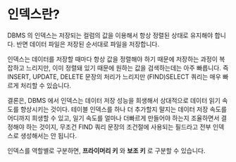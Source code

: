 # 인덱스란?

DBMS 의 인덱스는 저장되는 컬럼의 값을 이용해서 항상 정렬된 상태로 유지해야 합니다. 반면 데이터 파일은 저장된 순서대로 파일을 저장합니다. 

인덱스는 데이터를 저장할 때마다 항상 값을 정렬해야 하기 때문에 저장하는 과정이 복잡하고 느리지만, 이미 정렬돼 있기 때문에 원하는 값을 검색하는데는 아주 빠릅니다. 즉 INSERT, UPDATE, DELETE 문장의 처리가 느리지만 (FIND)SELECT 쿼리는 매우 빠르게 처리할 수 있습니다. 

결론은, DBMS 에서 인덱스는 데이터 저장 성능을 희생해서 상대적으로 데이터 읽기 속도를 향상시키는 것이다. 테이블 인덱스를 하나 더 추가할지 말지는 데이터 저장 속도를 어디까지 희생할 수 있고, 일기 속도를 얼마나 더빠르게 만들어야 하는지 조율하면서 결정해야 하는 것이지, 무조건 FIND 쿼리 문장의 조건절에 사용되는 필드라고 전부 인덱스로 생성해서는 안 됩니다.

인덱스를 역할별로 구분하면, 
**프라이머리 키** 와 **보조 키** 로 구분할 수 있습니다. 
<!--stackedit_data:
eyJoaXN0b3J5IjpbMjQ2NDAxODUxLC0xMTExOTc5NDYsMTk2MD
g4NzA3N119
-->